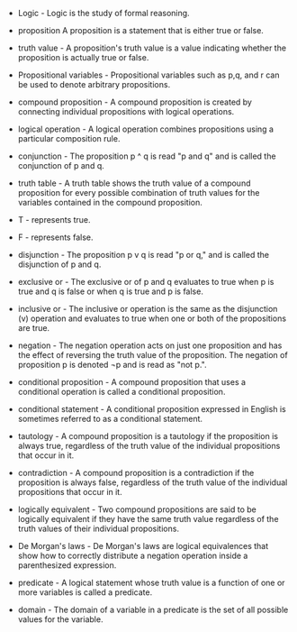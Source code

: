 * Logic - Logic is the study of formal reasoning.
* proposition A proposition is a statement that is either true or false.
* truth value - A proposition's truth value is a value indicating whether the proposition is actually true or false.
* Propositional variables - Propositional variables such as p,q, and r can be used to denote arbitrary propositions.
* compound proposition - A compound proposition is created by connecting individual propositions with logical operations.
* logical operation - A logical operation combines propositions using a particular composition rule.
* conjunction - The proposition p ^ q is read "p and q" and is called the conjunction of p and q.
* truth table - A truth table shows the truth value of a compound proposition for every possible combination of truth values for the variables contained in the compound proposition.
* T - represents true.
* F - represents false.
* disjunction - The proposition p v q is read "p or q," and is called the disjunction of p and q.
* exclusive or - The exclusive or of p and q evaluates to true when p is true and q is false or when q is true and p is false.
* inclusive or - The inclusive or operation is the same as the disjunction (v) operation and evaluates to true when one or both of the propositions are true.
* negation - The negation operation acts on just one proposition and has the effect of reversing the truth value of the proposition. The negation of proposition p is denoted 
 ¬p and is read as "not p.".

* conditional proposition - A compound proposition that uses a conditional operation is called a conditional proposition.
* conditional statement - A conditional proposition expressed in English is sometimes referred to as a conditional statement.
* tautology - A compound proposition is a tautology if the proposition is always true, regardless of the truth value of the individual propositions that occur in it.
* contradiction - A compound proposition is a contradiction if the proposition is always false, regardless of the truth value of the individual propositions that occur in it.
* logically equivalent - Two compound propositions are said to be logically equivalent if they have the same truth value regardless of the truth values of their individual propositions.
* De Morgan's laws - De Morgan's laws are logical equivalences that show how to correctly distribute a negation operation inside a parenthesized expression.
* predicate - A logical statement whose truth value is a function of one or more variables is called a predicate.
* domain - The domain of a variable in a predicate is the set of all possible values for the variable.